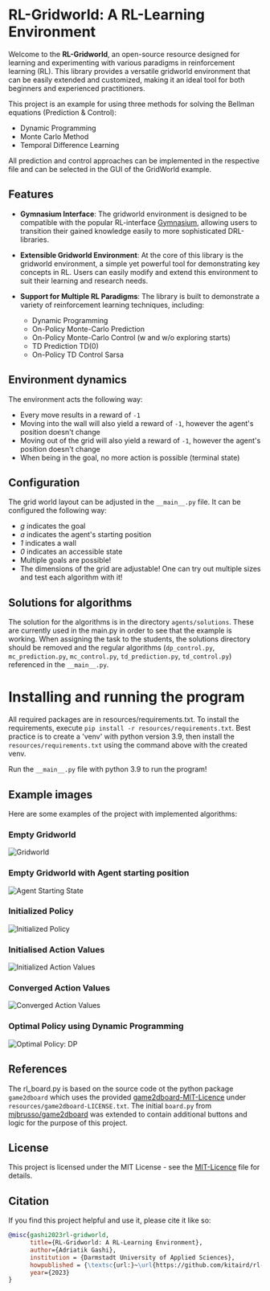 # RL-Gridworld: A RL-Learning Environment

Welcome to the __RL-Gridworld__, an open-source resource designed for learning and experimenting with various paradigms in reinforcement learning (RL). 
This library provides a versatile gridworld environment that can be easily extended and customized, making it an ideal tool for both beginners and experienced practitioners.

This project is an example for using three methods for solving the Bellman equations (Prediction & Control):
* Dynamic Programming
* Monte Carlo Method
* Temporal Difference Learning

All prediction and control approaches can be implemented in the respective file and can be selected in the GUI of the GridWorld example.

## Features
* __Gymnasium Interface__: The gridworld environment is designed to be compatible with the popular RL-interface [Gymnasium](https://github.com/Farama-Foundation/Gymnasium), allowing users to transition their gained knowledge easily to more sophisticated DRL-libraries.

* __Extensible Gridworld Environment__: At the core of this library is the gridworld environment, a simple yet powerful tool for demonstrating key concepts in RL. 
Users can easily modify and extend this environment to suit their learning and research needs.

* __Support for Multiple RL Paradigms__: The library is built to demonstrate a variety of reinforcement learning techniques, including:
  * Dynamic Programming
  * On-Policy Monte-Carlo Prediction
  * On-Policy Monte-Carlo Control (w and w/o exploring starts)
  * TD Prediction TD(0)
  * On-Policy TD Control Sarsa

## Environment dynamics

The environment acts the following way:
* Every move results in a reward of `-1`
* Moving into the wall will also yield a reward of `-1`, however the agent's position doesn't change
* Moving out of the grid will also yield a reward of `-1`, however the agent's position doesn't change
* When being in the goal, no more action is possible (terminal state)

## Configuration

The grid world layout can be adjusted in the `__main__.py` file.
It can be configured the following way:
* _g_ indicates the goal
* _a_ indicates the agent's starting position
* _1_ indicates a wall
* _0_ indicates an accessible state
* Multiple goals are possible!
* The dimensions of the grid are adjustable! One can try out multiple sizes and test each algorithm with it!

## Solutions for algorithms
The solution for the algorithms is in the directory `agents/solutions`. These are currently used in the main.py in order to see that the example is working.
When assigning the task to the students, the solutions directory should be removed and the regular algorithms (`dp_control.py`, `mc_prediction.py`, `mc_control.py`, `td_prediction.py`, `td_control.py`) referenced in the `__main__.py`.

# Installing and running the program
All required packages are in resources/requirements.txt.
To install the requirements, execute `pip install -r resources/requirements.txt`.
Best practice is to create a 'venv' with python version 3.9, then install the `resources/requirements.txt` using the command above with the created venv.

Run the `__main__.py` file with python 3.9 to run the program!

## Example images
Here are some examples of the project with implemented algorithms:

### Empty Gridworld
![Gridworld](example-images/Gridworld.png)

### Empty Gridworld with Agent starting position
![Agent Starting State](example-images/Agent_Starting_State.png)

### Initialized Policy
![Initialized Policy](example-images/Initialized_Policy.png)

### Initialised Action Values
![Initialized Action Values](example-images/Initialized_Action_Values.png)

### Converged Action Values
![Converged Action Values](example-images/Converged_Action_Values.png)

### Optimal Policy using Dynamic Programming
![Optimal Policy: DP](example-images/Optimal_Policy_DP.png)

## References
The rl_board.py is based on the source code ot the python package `game2dboard` which uses the provided [game2dboard-MIT-Licence](https://github.com/kitaird/rl-gridworld/blob/develop/resources/game2dboard-LICENSE.txt) under `resources/game2dboard-LICENSE.txt`.
The initial `board.py` from [mjbrusso/game2dboard](https://github.com/mjbrusso/game2dboard) was extended to contain additional buttons and logic for the purpose of this project.

## License
This project is licensed under the MIT License - see the [MIT-Licence](https://github.com/kitaird/rl-gridworld/blob/develop/LICENSE.txt) file for details.

## Citation
If you find this project helpful and use it, please cite it like so:
```bibtex
@misc{gashi2023rl-gridworld,
      title={RL-Gridworld: A RL-Learning Environment},
      author={Adriatik Gashi},
      institution = {Darmstadt University of Applied Sciences},
      howpublished = {\textsc{url:}~\url{https://github.com/kitaird/rl-gridworld}},
      year={2023}
}
```